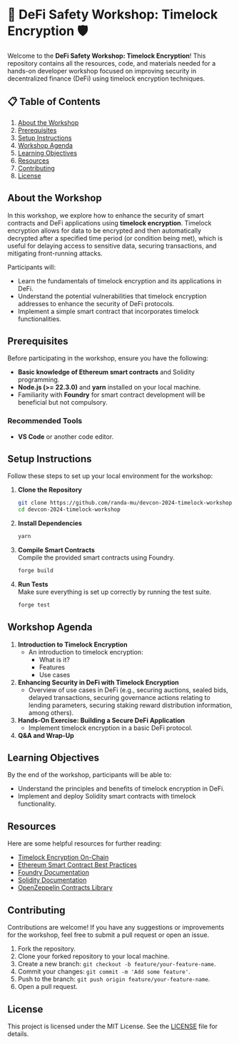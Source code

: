 # 🏦 DeFi Safety Workshop: Timelock Encryption 🛡️

Welcome to the **DeFi Safety Workshop: Timelock Encryption**! This repository contains all the resources, code, and materials needed for a hands-on developer workshop focused on improving security in decentralized finance (DeFi) using timelock encryption techniques.

## 📋 Table of Contents
1. [About the Workshop](#about-the-workshop)
2. [Prerequisites](#prerequisites)
3. [Setup Instructions](#setup-instructions)
4. [Workshop Agenda](#workshop-agenda)
5. [Learning Objectives](#learning-objectives)
6. [Resources](#resources)
7. [Contributing](#contributing)
8. [License](#license)

## About the Workshop

In this workshop, we explore how to enhance the security of smart contracts and DeFi applications using **timelock encryption**. Timelock encryption allows for data to be encrypted and then automatically decrypted after a specified time period (or condition being met), which is useful for delaying access to sensitive data, securing transactions, and mitigating front-running attacks.

Participants will:
- Learn the fundamentals of timelock encryption and its applications in DeFi.
- Understand the potential vulnerabilities that timelock encryption addresses to enhance the security of DeFi protocols.
- Implement a simple smart contract that incorporates timelock functionalities.


## Prerequisites

Before participating in the workshop, ensure you have the following:
- **Basic knowledge of Ethereum smart contracts** and Solidity programming.
- **Node.js (>= 22.3.0)** and **yarn** installed on your local machine.
- Familiarity with **Foundry** for smart contract development will be beneficial but not compulsory.

### Recommended Tools
- **VS Code** or another code editor.

## Setup Instructions

Follow these steps to set up your local environment for the workshop:

1. **Clone the Repository**
    ```bash
    git clone https://github.com/randa-mu/devcon-2024-timelock-workshop.git
    cd devcon-2024-timelock-workshop
    ```

2. **Install Dependencies**

    ```bash
    yarn
    ```

3. **Compile Smart Contracts**  
   Compile the provided smart contracts using Foundry.

    ```bash
    forge build
    ```

4. **Run Tests**  
   Make sure everything is set up correctly by running the test suite.

    ```bash
    forge test
    ```

## Workshop Agenda

1. **Introduction to Timelock Encryption**
    - An introduction to timelock encryption:
        - What is it?
        - Features
        - Use cases
2. **Enhancing Security in DeFi with Timelock Encryption**
    - Overview of use cases in DeFi (e.g., securing auctions, sealed bids, delayed transactions, securing governance actions relating to lending parameters, securing staking reward distribution information, among others).
3. **Hands-On Exercise: Building a Secure DeFi Application**
    - Implement timelock encryption in a basic DeFi protocol.
4. **Q&A and Wrap-Up**

## Learning Objectives

By the end of the workshop, participants will be able to:
- Understand the principles and benefits of timelock encryption in DeFi.
- Implement and deploy Solidity smart contracts with timelock functionality.

## Resources

Here are some helpful resources for further reading:
- [Timelock Encryption On-Chain](https://randa.mu/features/timelock-encryption-on-chain)
- [Ethereum Smart Contract Best Practices](https://consensys.github.io/smart-contract-best-practices/)
- [Foundry Documentation](https://book.getfoundry.sh/)
- [Solidity Documentation](https://docs.soliditylang.org/)
- [OpenZeppelin Contracts Library](https://docs.openzeppelin.com/contracts/)

## Contributing

Contributions are welcome! If you have any suggestions or improvements for the workshop, feel free to submit a pull request or open an issue.

1. Fork the repository.
2. Clone your forked repository to your local machine.
3. Create a new branch: `git checkout -b feature/your-feature-name`.
4. Commit your changes: `git commit -m 'Add some feature'`.
5. Push to the branch: `git push origin feature/your-feature-name`.
6. Open a pull request.


## License

This project is licensed under the MIT License. See the [LICENSE](LICENSE) file for details.
